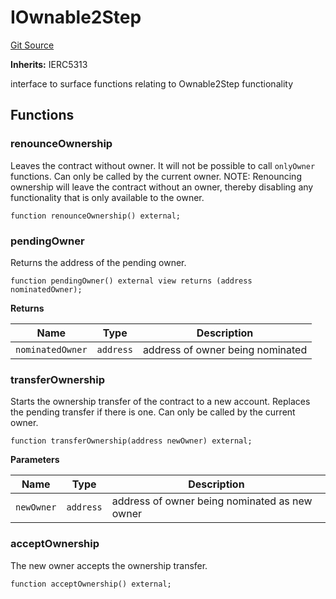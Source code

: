 # IOwnable2Step
[Git Source](https://github.com/seamless-protocol/ilm/blob/48784a426e4cb443b1c1c50d60f0a500ac8f6c1a/src/interfaces/IOwnable2Step.sol)

**Inherits:**
IERC5313

interface to surface functions relating to Ownable2Step functionality


## Functions
### renounceOwnership

Leaves the contract without owner. It will not be possible to call
`onlyOwner` functions. Can only be called by the current owner.
NOTE: Renouncing ownership will leave the contract without an owner,
thereby disabling any functionality that is only available to the owner.


```solidity
function renounceOwnership() external;
```

### pendingOwner

Returns the address of the pending owner.


```solidity
function pendingOwner() external view returns (address nominatedOwner);
```
**Returns**

|Name|Type|Description|
|----|----|-----------|
|`nominatedOwner`|`address`|address of owner being nominated|


### transferOwnership

Starts the ownership transfer of the contract to a new account. Replaces the pending transfer if there is one.
Can only be called by the current owner.


```solidity
function transferOwnership(address newOwner) external;
```
**Parameters**

|Name|Type|Description|
|----|----|-----------|
|`newOwner`|`address`|address of owner being nominated as new owner|


### acceptOwnership

The new owner accepts the ownership transfer.


```solidity
function acceptOwnership() external;
```

